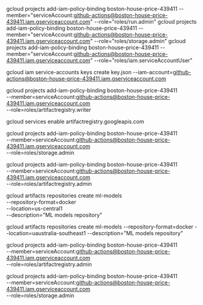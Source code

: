 gcloud projects add-iam-policy-binding boston-house-price-439411 --member="serviceAccount:github-actions@boston-house-price-439411.iam.gserviceaccount.com" --role="roles/run.admin"
gcloud projects add-iam-policy-binding boston-house-price-439411 --member="serviceAccount:github-actions@boston-house-price-439411.iam.gserviceaccount.com" --role="roles/storage.admin"
gcloud projects add-iam-policy-binding boston-house-price-439411 --member="serviceAccount:github-actions@boston-house-price-439411.iam.gserviceaccount.com" --role="roles/iam.serviceAccountUser"


gcloud iam service-accounts keys create key.json --iam-account=github-actions@boston-house-price-439411.iam.gserviceaccount.com


gcloud projects add-iam-policy-binding boston-house-price-439411 \
  --member=serviceAccount:github-actions@boston-house-price-439411.iam.gserviceaccount.com \
  --role=roles/artifactregistry.writer

  gcloud services enable artifactregistry.googleapis.com

  gcloud projects add-iam-policy-binding boston-house-price-439411 \
  --member=serviceAccount:github-actions@boston-house-price-439411.iam.gserviceaccount.com \
  --role=roles/storage.admin

  gcloud projects add-iam-policy-binding boston-house-price-439411 \
  --member=serviceAccount:github-actions@boston-house-price-439411.iam.gserviceaccount.com \
  --role=roles/artifactregistry.admin

  gcloud artifacts repositories create ml-models \
  --repository-format=docker \
  --location=us-central1 \
  --description="ML models repository"

  gcloud artifacts repositories create ml-models --repository-format=docker --location=uaustralia-southeast1 --description="ML models repository"

gcloud projects add-iam-policy-binding boston-house-price-439411 \
  --member=serviceAccount:github-actions@boston-house-price-439411.iam.gserviceaccount.com \
  --role=roles/artifactregistry.admin

  gcloud projects add-iam-policy-binding boston-house-price-439411 \
  --member=serviceAccount:github-actions@boston-house-price-439411.iam.gserviceaccount.com \
  --role=roles/storage.admin